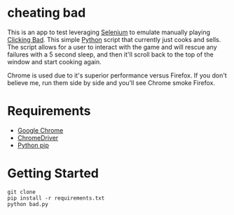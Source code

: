 cheating bad
============
This is an app to test leveraging [Selenium](http://www.seleniumhq.org/)
to emulate manually playing [Clicking Bad](http://clickingbad.nullism.com/).
This simple [Python](http://python.org/) script that currently just cooks
and sells.  The script allows for a user to interact with the game and will
rescue any failures with a 5 second sleep, and then it'll scroll back to the
top of the window and start cooking again.  
  
Chrome is used due to it's superior performance versus Firefox.  If you don't
believe me, run them side by side and you'll see Chrome smoke Firefox.

Requirements
============
* [Google Chrome](https://www.google.com/chrome)
* [ChromeDriver](http://chromedriver.storage.googleapis.com/index.html?path=2.4/)
* [Python pip](https://pypi.python.org/pypi/pip)

Getting Started
===============
```
git clone 
pip install -r requirements.txt
python bad.py
```
